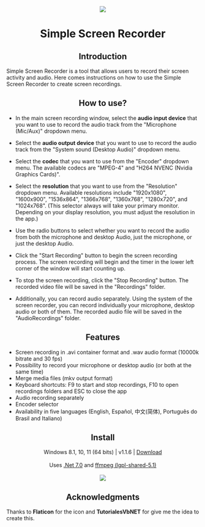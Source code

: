 <p align="center">
  <a href="https://postimg.cc/"><img src="https://i.postimg.cc/3NCTY9rx/screencapturelogo.png"></a>
</p>
<h1 align="center">Simple Screen Recorder</h1>


<h2 align="center">Introduction</h2>
<p align="left">
Simple Screen Recorder is a tool that allows users to record their screen activity and audio. Here comes instructions on how to use the Simple Screen Recorder to create screen recordings.
</p>

<h2 align="center">How to use?</h2>
<p align="center">

- In the main screen recording window, select the **audio input device** that you want to use to record the audio track from the "Microphone (Mic/Aux)" dropdown menu.<br>

- Select the **audio output device** that you want to use to record the audio track from the "System sound (Desktop Audio)" dropdown menu.<br>

- Select the **codec** that you want to use from the "Encoder" dropdown menu. The available codecs are "MPEG-4" and "H264 NVENC (Nvidia Graphics Cards)".<br>

- Select the **resolution** that you want to use from the "Resolution" dropdown menu. Available resolutions include "1920x1080", "1600x900", "1536x864", "1366x768", "1360x768", "1280x720", and "1024x768". (This selector always will take your primary monitor. Depending on your display resolution, you must adjust the resolution in the app.)<br>

- Use the radio buttons to select whether you want to record the audio from both the microphone and desktop Audio, just the microphone, or just the desktop Audio.<br>

- Click the "Start Recording" button to begin the screen recording process. The screen recording will begin and the timer in the lower left corner of the window will start counting up.<br>

- To stop the screen recording, click the "Stop Recording" button. The recorded video file will be saved in the "Recordings" folder.<br>

- Additionally, you can record audio separately. Using the system of the screen recorder, you can record individually your microphone, desktop audio or both of them. The recorded audio file will be saved in the "AudioRecordings" folder.<br>
</p>

<h2 align="center">Features</h2>

- Screen recording in .avi container format and .wav audio format (10000k bitrate and 30 fps)<br>
- Possibility to record your microphone or desktop audio (or both at the same time)<br>
- Merge media files (mkv output format)<br>
- Keyboard shortcuts: F9 to start and stop recordings, F10 to open recordings folders and ESC to close the app<br>
- Audio recording separately<br>
- Encoder selector<br>
- Availability in five languages (English, Español, 中文(简体), Português do Brasil and Italiano)

<h2 align="center">Install</h2>
<p align="center">
  Windows 8.1, 10, 11 (64 bits) | v1.1.6 | <a href="https://github.com/lextrack/Simple-Screen-Recorder/releases/download/1.1.6/Simple-Screen-Recorder-Release-Portable.zip">Download</a><br><br>
  Uses <a href="https://dotnet.microsoft.com/en-us/download/dotnet/7.0">.Net 7.0</a> and <a href="https://github.com/BtbN/FFmpeg-Builds">ffmpeg (lgpl-shared-5.1)</a> <br><br>
  <a href="https://postimg.cc/"><img src="https://i.postimg.cc/Z5NsL8nb/screen-recorder-1-1-6.png"></a>
</p>

<h2 align="center">Acknowledgments</h2>

Thanks to **Flaticon** for the icon and **TutorialesVbNET** for give me the idea to create this.
